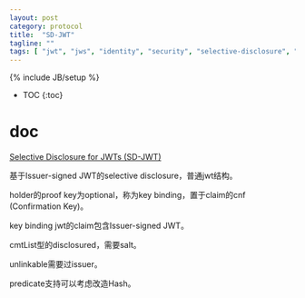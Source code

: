 ```yaml
---
layout: post
category: protocol
title:  "SD-JWT"
tagline: ""
tags: [ "jwt", "jws", "identity", "security", "selective-disclosure", "privacy" ] 
---
```

{% include JB/setup %}

* TOC
{:toc}

# doc

[Selective Disclosure for JWTs (SD-JWT)](https://datatracker.ietf.org/doc/draft-ietf-oauth-selective-disclosure-jwt/)

基于Issuer-signed JWT的selective disclosure，普通jwt结构。

holder的proof key为optional，称为key binding，置于claim的cnf (Confirmation Key)。

key binding jwt的claim包含Issuer-signed JWT。

cmtList型的disclosured，需要salt。

unlinkable需要过issuer。

predicate支持可以考虑改造Hash。
